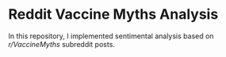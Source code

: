# Reddit Vaccine Myths Analysis

In this repository, I implemented sentimental analysis based on *r/VaccineMyths* subreddit posts.
